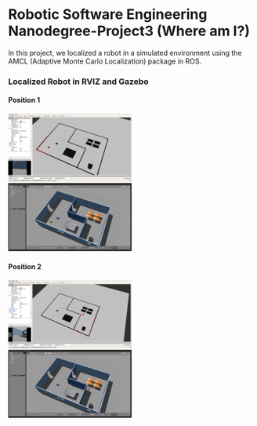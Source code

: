# Robotic Software Engineering Nanodegree-Project3 (Where am I?)

In this project, we localized a robot in a simulated environment using the AMCL (Adaptive Monte Carlo Localization) package in ROS.

### Localized Robot in RVIZ and Gazebo

#### Position 1
<img src="image/LocalizedRobot1_RVIZ.png" width="50%" align="top-left" alt="" title="AMCL1" />
<img src="image/LocalizedRobot1_Gazebo.png" width="50%" align="top-left" alt="" title="AMCL2" />

#### Position 2
<img src="image/LocalizedRobot2_RVIZ.png" width="50%" align="top-left" alt="" title="AMCL3" />
<img src="image/LocalizedRobot2_Gazebo.png" width="50%" align="top-left" alt="" title="AMCL4" />
